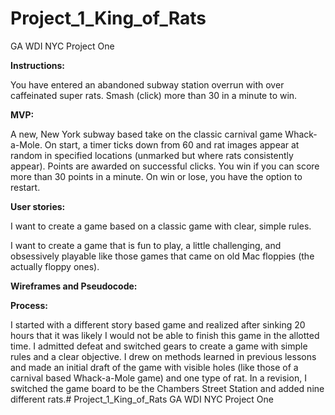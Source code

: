 # Project_1_King_of_Rats
GA WDI NYC Project One



**Instructions:**

You have entered an abandoned subway station overrun with over caffeinated super rats. Smash (click) more than 30 in a minute to win.

**MVP:**

A new, New York subway based take on the classic carnival game Whack-a-Mole. On start, a timer ticks down from 60 and rat images appear at random in specified locations (unmarked but where rats consistently appear). Points are awarded on successful clicks. You win if you can score more than 30 points in a minute. On win or lose, you have the option to restart.

**User stories:**

I want to create a game based on a classic game with clear, simple rules.

I want to create a game that is fun to play, a little challenging, and obsessively playable like those games that came on old Mac floppies (the actually floppy ones).

**Wireframes and Pseudocode:**

**Process:**

I started with a different story based game and realized after sinking 20 hours that it was likely I would not be able to finish this game in the allotted time. I admitted defeat and switched gears to create a game with simple rules and a clear objective. I drew on methods learned in previous lessons and made an initial draft of the game with visible holes (like those of a carnival based Whack-a-Mole game) and one type of rat. In a revision, I switched the game board to be the Chambers Street Station and added nine different rats.# Project_1_King_of_Rats
GA WDI NYC Project One
